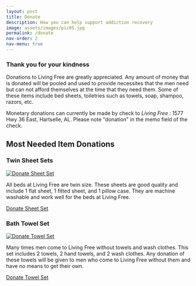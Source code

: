 ```yaml
---
layout: post
title: Donate
description: How you can help support addiction recovery
image: assets/images/pic05.jpg
permalink: /donate
nav-order: 2
nav-menu: true
---
```


### Thank you for your kindness

<p>Donations to Living Free are greatly appreciated. Any amount of money that is donated will be pooled and used to provide necessites that the men need but can not afford themselves at the time that they need them. Some of these items include bed sheets, toiletries such as towels, soap, shampoo, razors, etc.</p>

<p>Monetary donations can currently be made by check to <em>Living Free</em> : 1577 Hwy 36 East, Hartselle, AL. Please note "donation" in the memo field of the check.</p>

<h2>Most Needed Item Donations</h2>

<div class="row">
	<div class="6u 12u$(small)">
		<h3>Twin Sheet Sets</h3>
		<a href="http://a.co/8nO8P9s"><img src="assets/images/sheet-set.jpg" alt="Donate Sheet Set"></a>
		<p>All beds at Living Free are twin size. These sheets are good quality and include 1 flat sheet, 1 fitted sheet, and 1 pillow case. They are machine washable and work well for the beds at Living Free.</p>
		<a href="http://a.co/8nO8P9s" class="button big">Donate Sheet Set</a>
	</div>
	<div class="6u$ 12u$(small)">
		<h3>Bath Towel Set</h3>
		<a href="http://a.co/a1w4zEw"><img src="assets/images/towel-set.jpg" alt="Donate Towel Set"></a>
		<p>Many times men come to Living Free without towels and wash clothes. This set includes 2 towels, 2 hand towels, and 2 wash clothes. Any donation of these towels will be given to men who come to Living Free without them and have no means to get their own.</p>
		<a href="http://a.co/a1w4zEw" class="button big">Donate Towel Set</a>
	</div>
</div>
